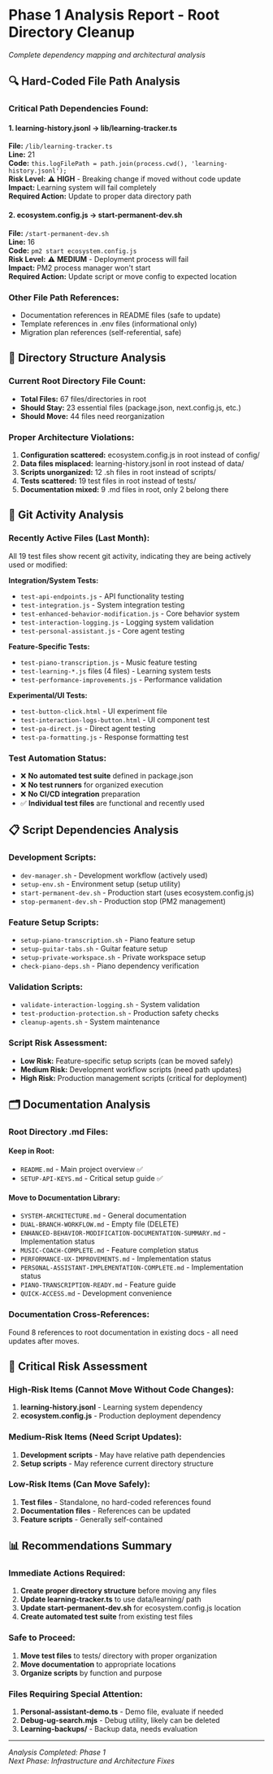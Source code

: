 # Phase 1 Analysis Report - Root Directory Cleanup
*Complete dependency mapping and architectural analysis*

## 🔍 **Hard-Coded File Path Analysis**

### **Critical Path Dependencies Found:**

#### **1. learning-history.jsonl → lib/learning-tracker.ts**
**File:** `/lib/learning-tracker.ts`  
**Line:** 21  
**Code:** `this.logFilePath = path.join(process.cwd(), 'learning-history.jsonl');`  
**Risk Level:** ⚠️ **HIGH** - Breaking change if moved without code update  
**Impact:** Learning system will fail completely  
**Required Action:** Update to proper data directory path  

#### **2. ecosystem.config.js → start-permanent-dev.sh**
**File:** `/start-permanent-dev.sh`  
**Line:** 16  
**Code:** `pm2 start ecosystem.config.js`  
**Risk Level:** ⚠️ **MEDIUM** - Deployment process will fail  
**Impact:** PM2 process manager won't start  
**Required Action:** Update script or move config to expected location  

### **Other File Path References:**
- Documentation references in README files (safe to update)
- Template references in .env files (informational only)
- Migration plan references (self-referential, safe)

## 📂 **Directory Structure Analysis**

### **Current Root Directory File Count:**
- **Total Files:** 67 files/directories in root
- **Should Stay:** 23 essential files (package.json, next.config.js, etc.)
- **Should Move:** 44 files need reorganization

### **Proper Architecture Violations:**
1. **Configuration scattered:** ecosystem.config.js in root instead of config/
2. **Data files misplaced:** learning-history.jsonl in root instead of data/
3. **Scripts unorganized:** 12 .sh files in root instead of scripts/
4. **Tests scattered:** 19 test files in root instead of tests/
5. **Documentation mixed:** 9 .md files in root, only 2 belong there

## 🧪 **Git Activity Analysis**

### **Recently Active Files (Last Month):**
All 19 test files show recent git activity, indicating they are being actively used or modified:

**Integration/System Tests:**
- `test-api-endpoints.js` - API functionality testing
- `test-integration.js` - System integration testing
- `test-enhanced-behavior-modification.js` - Core behavior system
- `test-interaction-logging.js` - Logging system validation
- `test-personal-assistant.js` - Core agent testing

**Feature-Specific Tests:**
- `test-piano-transcription.js` - Music feature testing
- `test-learning-*.js` files (4 files) - Learning system tests
- `test-performance-improvements.js` - Performance validation

**Experimental/UI Tests:**
- `test-button-click.html` - UI experiment file
- `test-interaction-logs-button.html` - UI component test
- `test-pa-direct.js` - Direct agent testing
- `test-pa-formatting.js` - Response formatting test

### **Test Automation Status:**
- ❌ **No automated test suite** defined in package.json
- ❌ **No test runners** for organized execution
- ❌ **No CI/CD integration** preparation
- ✅ **Individual test files** are functional and recently used

## 📋 **Script Dependencies Analysis**

### **Development Scripts:**
- `dev-manager.sh` - Development workflow (actively used)
- `setup-env.sh` - Environment setup (setup utility)
- `start-permanent-dev.sh` - Production start (uses ecosystem.config.js)
- `stop-permanent-dev.sh` - Production stop (PM2 management)

### **Feature Setup Scripts:**
- `setup-piano-transcription.sh` - Piano feature setup
- `setup-guitar-tabs.sh` - Guitar feature setup
- `setup-private-workspace.sh` - Private workspace setup
- `check-piano-deps.sh` - Piano dependency verification

### **Validation Scripts:**
- `validate-interaction-logging.sh` - System validation
- `test-production-protection.sh` - Production safety checks
- `cleanup-agents.sh` - System maintenance

### **Script Risk Assessment:**
- **Low Risk:** Feature-specific setup scripts (can be moved safely)
- **Medium Risk:** Development workflow scripts (need path updates)
- **High Risk:** Production management scripts (critical for deployment)

## 🗂️ **Documentation Analysis**

### **Root Directory .md Files:**

#### **Keep in Root:**
- `README.md` - Main project overview ✅
- `SETUP-API-KEYS.md` - Critical setup guide ✅

#### **Move to Documentation Library:**
- `SYSTEM-ARCHITECTURE.md` - General documentation
- `DUAL-BRANCH-WORKFLOW.md` - Empty file (DELETE)
- `ENHANCED-BEHAVIOR-MODIFICATION-DOCUMENTATION-SUMMARY.md` - Implementation status
- `MUSIC-COACH-COMPLETE.md` - Feature completion status
- `PERFORMANCE-UX-IMPROVEMENTS.md` - Implementation status
- `PERSONAL-ASSISTANT-IMPLEMENTATION-COMPLETE.md` - Implementation status
- `PIANO-TRANSCRIPTION-READY.md` - Feature guide
- `QUICK-ACCESS.md` - Development convenience

### **Documentation Cross-References:**
Found 8 references to root documentation in existing docs - all need updates after moves.

## 🚨 **Critical Risk Assessment**

### **High-Risk Items (Cannot Move Without Code Changes):**
1. **learning-history.jsonl** - Learning system dependency
2. **ecosystem.config.js** - Production deployment dependency

### **Medium-Risk Items (Need Script Updates):**
1. **Development scripts** - May have relative path dependencies
2. **Setup scripts** - May reference current directory structure

### **Low-Risk Items (Can Move Safely):**
1. **Test files** - Standalone, no hard-coded references found
2. **Documentation files** - References can be updated
3. **Feature scripts** - Generally self-contained

## 📊 **Recommendations Summary**

### **Immediate Actions Required:**
1. **Create proper directory structure** before moving any files
2. **Update learning-tracker.ts** to use data/learning/ path
3. **Update start-permanent-dev.sh** for ecosystem.config.js location
4. **Create automated test suite** from existing test files

### **Safe to Proceed:**
1. **Move test files** to tests/ directory with proper organization
2. **Move documentation** to appropriate locations
3. **Organize scripts** by function and purpose

### **Files Requiring Special Attention:**
1. **Personal-assistant-demo.ts** - Demo file, evaluate if needed
2. **Debug-ug-search.mjs** - Debug utility, likely can be deleted
3. **Learning-backups/** - Backup data, needs evaluation

---
*Analysis Completed: Phase 1*  
*Next Phase: Infrastructure and Architecture Fixes*

